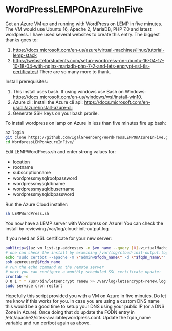 # WordPressLEMPOnAzureInFive
Get an Azure VM up and running with WordPress on LEMP in five minutes. The VM would use Ubuntu 16, Apache 2, MariaDB, PHP 7.0 and latest wordpress.
I have used several websites to create this entry.  The biggest thanks goes to:
1. https://docs.microsoft.com/en-us/azure/virtual-machines/linux/tutorial-lemp-stack
2. https://websiteforstudents.com/setup-wordpress-on-ubuntu-16-04-17-10-18-04-with-nginx-mariadb-php-7-2-and-lets-encrypt-ssl-tls-certificates/
There are so many more to thank.  

Install prerequisites:
1. This install uses bash.  If using windows use Bash on Windows: https://docs.microsoft.com/en-us/windows/wsl/install-win10.
2. Azure cli: Install the Azure cli api: https://docs.microsoft.com/en-us/cli/azure/install-azure-cli
3. Generate SSH keys on your bash prorile.

To install wordpress on lamp on Azure in less than five minutes fire up bash:
```bash
az login
git clone https://github.com/IgalGreenberg/WordPressLEMPOnAzureInFive.git
cd WordpressLEMPonAzureInFive/
```
Edit LEMPWordPress.sh and enter strong values for:
 - location
 - rootname
 - subscriptionname
 - wordpressmysqlrootpassword
 - wordpressmysqldbname
 - wordpressmysqldbusername
 - wordpressmysqldbpassword

Run the Azure Cloud installer:
```bash
sh LEMPWordPress.sh
```

You now have a LEMP server with Wordpress on Azure!
You can check the install by reviewing /var/log/cloud-init-output.log

If you need an SSL certificate for your new server:
```bash
publicip=$(az vm list-ip-addresses -n $vm_name --query [0].virtualMachine.network.publicIpAddresses[0].ipAddress -o tsv)
# one can check the install by examining /var/log/cloud-init-output.log
echo "sudo certbot --apache -m \"admin@$fqdn_name\" -d \"$fqdn_name\""
ssh azureuser@$fqdn_name
# run the echo command on the remote server
# next you can configure a monthly scheduled SSL certificate update:
crontab -e
0 0 1 * * /usr/bin/letsencrypt renew >> /var/log/letsencrypt-renew.log
sudo service cron restart
```

Hopefully this script provided you with a VM on Azure in five minutes.  Do let me know if this works for you.
In case you are using a custom DNS name this would be a good time to setup your DNS using your public IP (or a DNS Zone in Azure).  Once doing that do update the FQDN entry in /etc/apache2/sites-available/wordpress.conf.  Update the fqdn_name variable and run certbot again as above.
